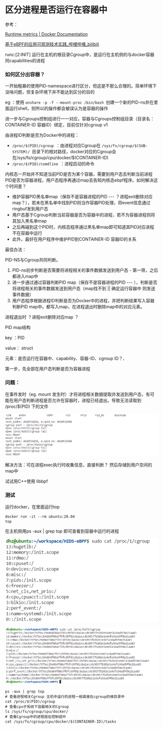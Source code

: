 # 区分进程是否运行在容器中

参考：

[Runtime metrics | Docker Documentation](https://docs.docker.com/config/containers/runmetrics/#tips-for-high-performance-metric-collection)

[基于eBPF的应用可观测技术实践_哔哩哔哩_bilibili](https://www.bilibili.com/video/BV1ki4y1S7xW?p=4&vd_source=75cdae07fbd6cf57449b0984548aa6b3)

runc:[2:INIT] 运行在主机的根目录Cgroup中，是运行在主机侧的与docker容器同capabilities的进程

### **如何区分出容器？**

一开始粗暴的使用PID-namespace进行区分，但这是不那么合理的。简单环境下没啥问题，但复杂环境下并不能达到区分的目的

eg ：使用 `unshare -p -f --mount-proc /bin/bash `创建一个新的PID-ns并在里面运行shell，则所以的操作都会被误认为是容器的操作



进一步与Cgroups控制组进行一一对应，容器与Cgroups控制组目录（目录名：CONTAINER-ID 容器ID）绑定，目前仅针对cgroup v1

由进程ID判断是否为Docker中的进程：

* `/proc/$(PID)/cgroup `：由进程对应Cgroup在 `/sys/fs/cgroup/$(SUB-SYSTEM)/ `目录下的相对路径，docker对应的Cgroup会在/sys/fs/cgroup/cpu/docker/$(CONTAINER-ID)
* `/proc/$(PID)/comdline `：进程启动的命令

内核态一开始并不知道当前PID是否为某个容器，需要到用户态去判断当前进程PID是否为容器进程，用户态程序再通过map去告知内核态ebpf程序。如何解决这个时间差？

* 维护容器PID黑名单map（保存不是容器进程的PID   ---  ？进程exit删除对应map？），若未在黑名单中找到PID则当作容器PID处理，将event信息通过ringbuf发到用户态
* 用户态基于Cgroup判断当前容器是否为容器中的进程，若不为容器进程则将其加入黑名单map
* 之后再碰到这个PID时，内核态程序通过黑名单map即可知道其PID对应进程不在容器中运行
* 此外，最好在用户程序中维护PID到CONTAINER-ID 容器ID的关系

最佳办法：

PID-NS与Cgroup共同判断。

1. PID-ns初步判断是否需要将进程相关的事件数据发送到用户态 -   第一筛，之后都进入map中
2. 进一步通过通过容器判断PID map（保存不是容器进程的PID   ---  ），判断是否将进程相关的事件数据发送到用户态（map找不到 || 确定运行容器中 则发送事件数据）
3. 用户态程序根据进程ID判断是否为Docker中的进程，并把判断结果写入容器判断PID map中。都写入map，在进程退出时删除map中的对应元素。

进程退出时 ？进程exit删除对应map ？

PID map结构

key ：PID

value： struct

元素：是否运行在容器中、capability、容器-ID、cgroup ID？、

第一步，先全部在用户态判断是否为容器进程

### 问题：

在事件发时（eg. mount 发生时）才将进程相关数据提取并发送到用户态，有可能在用户态判断进程是否允许在容器时，进程已经退出。导致无法读取到 /proc/$(PID) 下的文件

![1667212437886](image/区分容器进程/1667212437886.png)

解决方法：可在进程exec执行时收集信息，直接判断？ 然后存储到用户空间的map中

试试用C++使用 libbpf

### 测试

运行docker，在里面运行top

```
docker run -it --rm ubuntu:20.04
top
```

在主机侧用ps -aux | grep top 即可查看到容器中运行的进程

![1667205133875](image/区分容器进程/1667205133875.png)

![1667205006522](image/区分容器进程/1667205006522.png)

```
ps -aux | grep top
# 查看进程相关Cgroup 主机中运行的进程一般直接在cgroup的根目录中
cat /proc/$(PID)/cgroup
# 查看cpu子系统下容器相关的Cgroup
ls /sys/fs/cgroup/cpu/docker/
# 查看Cgroup中的进程就在控制组中
cat /sys/fs/cgroup/cpu/docker/$(CONTAINER-ID)/tasks
```
